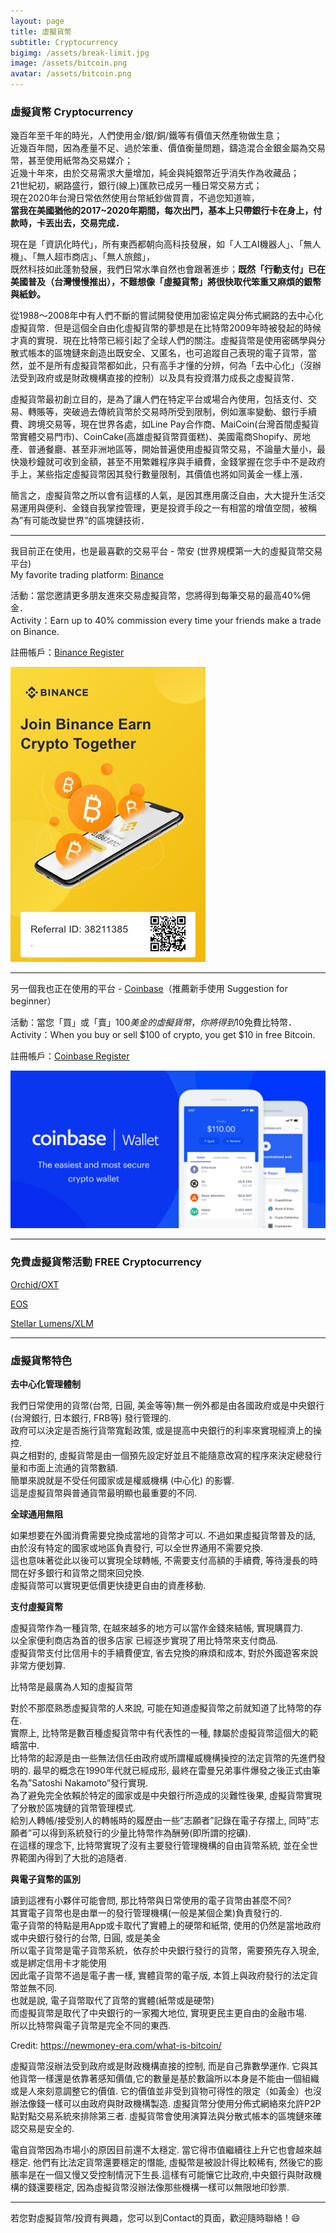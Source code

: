 ```yaml
---
layout: page
title: 虛擬貨幣
subtitle: Cryptocurrency
bigimg: /assets/break-limit.jpg
image: /assets/bitcoin.png
avatar: /assets/bitcoin.png
---
```


### 虛擬貨幣 Cryptocurrency

幾百年至千年的時光，人們使用金/銀/銅/鐵等有價值天然產物做生意；  
近幾百年間，因為產量不足、過於笨重、價值衡量問題，鑄造混合金銀金屬為交易幣，甚至使用紙幣為交易媒介；  
近幾十年來，由於交易需求大量增加，純金與純銀幣近乎消失作為收藏品；  
21世紀初，網路盛行，銀行(線上)匯款已成另一種日常交易方式；  
現在2020年台灣日常依然使用台幣紙鈔做買賣，不過您知道嘛，  
<b>當我在美國猶他的2017~2020年期間，每次出門，基本上只帶銀行卡在身上，付款時，卡丟出去，交易完成．</b>

現在是「資訊化時代」，所有東西都朝向高科技發展，如「人工AI機器人」、「無人機」、「無人超市商店」、「無人旅館」，  
既然科技如此蓬勃發展，我們日常水準自然也會跟著進步；<b>既然「行動支付」已在美國普及（台灣慢慢推出），不難想像「虛擬貨幣」將很快取代笨重又麻煩的銀幣與紙鈔。</b>

從1988～2008年中有人們不斷的嘗試開發使用加密協定與分佈式網路的去中心化虛擬貨幣．但是這個全自由化虛擬貨幣的夢想是在比特幣2009年時被發起的時候才真的實現．現在比特幣已經引起了全球人們的關注。虛擬貨幣是使用密碼學與分散式帳本的區塊鏈來創造出既安全、又匿名，也可追蹤自己表現的電子貨幣，當然，並不是所有虛擬貨幣都如此，只有高手才懂的分辨，何為「去中心化」（沒辦法受到政府或是財政機構直接的控制）以及具有投資潛力成長之虛擬貨幣．

虛擬貨幣最初創立目的，是為了讓人們在特定平台或場合內使用，包括支付、交易、轉賬等，突破過去傳統貨幣於交易時所受到限制，例如滙率變動、銀行手續費、跨境交易等，現在世界各處，如Line Pay合作商、MaiCoin(台灣首間虛擬貨幣實體交易門市)、CoinCake(高雄虛擬貨幣買蛋糕)、美國電商Shopify、房地產、普通餐廳、甚至非洲地區等，開始普遍使用虛擬貨幣交易，不論量大量小，最快幾秒鐘就可收到金額，甚至不用繁雜程序與手續費，金錢掌握在您手中不是政府手上，某些指定虛擬貨幣因其發行數量限制，其價值也將如同黃金一樣上漲．

簡言之，虛擬貨幣之所以會有這樣的人氣，是因其應用廣泛自由，大大提升生活交易運用與便利、金錢自我掌控管理，更是投資手段之一有相當的增值空間，被稱為”有可能改變世界”的區塊鏈技術．

---

我目前正在使用，也是最喜歡的交易平台 - 幣安 (世界規模第一大的虛擬貨幣交易平台)  
My favorite trading platform: [Binance]

活動：當您邀請更多朋友進來交易虛擬貨幣，您將得到每筆交易的最高40%佣金．  
Activity：Earn up to 40% commission every time your friends make a trade on Binance.

註冊帳戶：[Binance Register]

![binance-ref](/assets/binance-ref.jpg)

---

另一個我也正在使用的平台 - [Coinbase]（推薦新手使用 Suggestion for beginner）


活動：當您「買」或「賣」$100美金的虛擬貨幣，你將得到$10免費比特幣．  
Activity：When you buy or sell $100 of crypto, you get $10 in free Bitcoin.

註冊帳戶：[Coinbase Register]

![coinbase-ref](/assets/coinbase.png)

---

### 免費虛擬貨幣活動 FREE Cryptocurrency

[Orchid/OXT]

[EOS]

[Stellar Lumens/XLM]

---

### 虛擬貨幣特色

<b>去中心化管理體制</b>

我們日常使用的貨幣(台幣, 日圓, 美金等等)無一例外都是由各國政府或是中央銀行(台灣銀行, 日本銀行, FRB等) 發行管理的.  
政府可以決定是否施行貨幣寬鬆政策, 或是提高中央銀行的利率來實現經濟上的操控.  
與之相對的, 虛擬貨幣是由一個預先設定好並且不能隨意改寫的程序來決定總發行量和市面上流通的貨幣數額.  
簡單來說就是不受任何國家或是權威機構 (中心化) 的影響.  
這是虛擬貨幣與普通貨幣最明顯也最重要的不同.  

<b>全球通用無阻</b>

如果想要在外國消費需要兌換成當地的貨幣才可以. 不過如果虛擬貨幣普及的話, 由於沒有特定的國家或地區負責發行, 可以全世界通用不需要兌換.  
這也意味著從此以後可以實現全球轉帳, 不需要支付高額的手續費, 等待漫長的時間在好多銀行和貨幣之間來回兌換.  
虛擬貨幣可以實現更低價更快捷更自由的資產移動.  

<b>支付虛擬貨幣</b>

虛擬貨幣作為一種貨幣, 在越來越多的地方可以當作金錢來結帳, 實現購買力.  
以全家便利商店為首的很多店家 已經逐步實現了用比特幣來支付商品.  
虛擬貨幣支付比信用卡的手續費便宜, 省去兌換的麻煩和成本, 對於外國遊客來說非常方便划算.  

比特幣是最廣為人知的虛擬貨幣

對於不那麼熟悉虛擬貨幣的人來說, 可能在知道虛擬貨幣之前就知道了比特幣的存在.  
實際上, 比特幣是數百種虛擬貨幣中有代表性的一種, 隸屬於虛擬貨幣這個大的範疇當中.  
比特幣的起源是由一些無法信任由政府或所謂權威機構操控的法定貨幣的先進們發明的. 最早的概念在1990年代就已經成形, 最終在雷曼兄弟事件爆發之後正式由筆名為”Satoshi Nakamoto”發行實現.  
為了避免完全依賴於特定的國家或是中央銀行所造成的災難性後果, 虛擬貨幣實現了分散於區塊鏈的貨幣管理模式.  
給別人轉帳/接受別人的轉帳時的履歷由一些”志願者”記錄在電子存摺上, 同時”志願者”可以得到系統發行的少量比特幣作為酬勞(即所謂的挖礦).  
在這樣的理念下, 比特幣實現了沒有主要發行管理機構的自由貨幣系統, 並在全世界範圍內得到了大批的追隨者.  

<b>與電子貨幣的區別</b>

讀到這裡有小夥伴可能會問, 那比特幣與日常使用的電子貨幣由甚麼不同?  
其實電子貨幣也是由單一的發行管理機構(一般是某個企業)負責發行的.  
電子貨幣的特點是用App或卡取代了實體上的硬幣和紙幣, 使用的仍然是當地政府或中央銀行發行的台幣, 日圓, 或是美金  
所以電子貨幣是電子貨幣系統，依存於中央銀行發行的貨幣，需要預先存入現金, 或是綁定信用卡才能使用  
因此電子貨幣不過是電子書一樣, 實體貨幣的電子版, 本質上與政府發行的法定貨幣並無不同.  
也就是說, 電子貨幣取代了貨幣的實體(紙幣或是硬幣)  
而虛擬貨幣是取代了中央銀行的一家獨大地位, 實現更民主更自由的金融市場.  
所以比特幣與電子貨幣是完全不同的東西.  

Credit: https://newmoney-era.com/what-is-bitcoin/ 

虛擬貨幣沒辦法受到政府或是財政機構直接的控制, 而是自己靠數學運作. 它與其他貨幣一樣還是依靠著感知價值,它的數量是基於數論所以本身是不能由一個組織或是人來刻意調整它的價值. 它的價值並非受到貨物可得性的限定（如黃金）也沒辦法像錢一樣可以由政府與財政機構製造.
虛擬貨幣分使用分佈式網絡來允許P2P點對點交易系統來排除第三者. 虛擬貨幣會使用演算法與分散式帳本的區塊鏈來確認交易是安全的.

電自貨幣因為市場小的原因目前還不太穩定. 當它得市值繼續往上升它也會越來越穩定. 他們有比法定貨幣還要穩定的憯能, 虛擬幣是被設計得比較稀有, 然後它的膨脹率是在一個又慢又受控制情況下生長.這樣有可能懹它比政府,中央銀行與財政機構的錢還要穩定, 因為虛擬貨幣沒辦法像那些機構一樣可以無限地印鈔票.

---

若您對虛擬貨幣/投資有興趣，您可以到Contact的頁面，歡迎隨時聯絡！:smile:

[Binance]: https://www.binance.com/en
[Binance Register]: https://www.binance.com/en/register?ref=38211385 
[Coinbase]: https://www.coinbase.com/dashboard
[Coinbase Register]: https://www.coinbase.com/join/huang_ptg
[Let's Go]: https://www.amway.com/tomyhhc  
[Orchid/OXT]: https://coinbase.com/earn/oxt/invite/c3fqkt75
[EOS]: https://coinbase.com/earn/eos/invite/d8q013zn
[Stellar Lumens/XLM]: https://coinbase.com/earn/xlm/invite/06w5q71j
